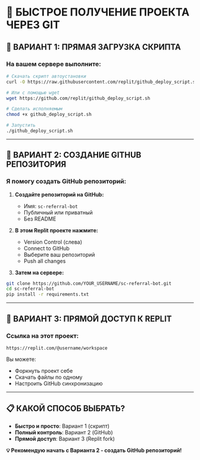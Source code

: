 # 🚀 БЫСТРОЕ ПОЛУЧЕНИЕ ПРОЕКТА ЧЕРЕЗ GIT

## 🎯 ВАРИАНТ 1: ПРЯМАЯ ЗАГРУЗКА СКРИПТА

### На вашем сервере выполните:

```bash
# Скачать скрипт автоустановки
curl -O https://raw.githubusercontent.com/replit/github_deploy_script.sh

# Или с помощью wget
wget https://github.com/replit/github_deploy_script.sh

# Сделать исполняемым
chmod +x github_deploy_script.sh

# Запустить
./github_deploy_script.sh
```

---

## 🎯 ВАРИАНТ 2: СОЗДАНИЕ GITHUB РЕПОЗИТОРИЯ

### Я помогу создать GitHub репозиторий:

1. **Создайте репозиторий на GitHub:**
   - Имя: `sc-referral-bot`
   - Публичный или приватный
   - Без README

2. **В этом Replit проекте нажмите:**
   - Version Control (слева)
   - Connect to GitHub
   - Выберите ваш репозиторий
   - Push all changes

3. **Затем на сервере:**
```bash
git clone https://github.com/YOUR_USERNAME/sc-referral-bot.git
cd sc-referral-bot
pip install -r requirements.txt
```

---

## 🎯 ВАРИАНТ 3: ПРЯМОЙ ДОСТУП К REPLIT

### Ссылка на этот проект:
```
https://replit.com/@username/workspace
```

Вы можете:
- Форкнуть проект себе
- Скачать файлы по одному
- Настроить GitHub синхронизацию

---

## 📋 КАКОЙ СПОСОБ ВЫБРАТЬ?

- **Быстро и просто**: Вариант 1 (скрипт)
- **Полный контроль**: Вариант 2 (GitHub)
- **Прямой доступ**: Вариант 3 (Replit fork)

**💡 Рекомендую начать с Варианта 2 - создать GitHub репозиторий!**